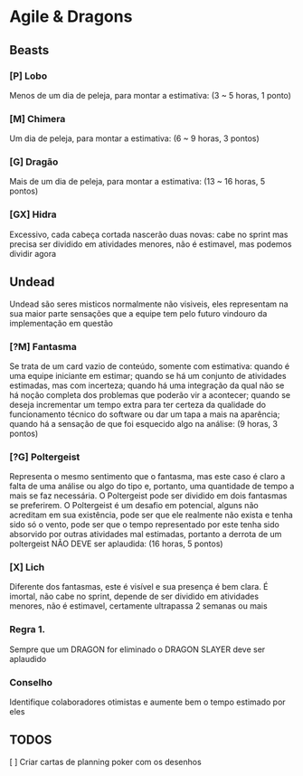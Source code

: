 # Agile & Dragons

## Beasts

### [P] Lobo
Menos de um dia de peleja, para montar a estimativa: (3 ~ 5 horas, 1 ponto)

### [M] Chimera
Um dia de peleja, para montar a estimativa: (6 ~ 9 horas, 3 pontos)

### [G] Dragão
Mais de um dia de peleja, para montar a estimativa: (13 ~ 16 horas, 5 pontos)

### [GX] Hidra
Excessivo, cada cabeça cortada nascerão duas novas: cabe no sprint mas precisa ser dividido em atividades menores, não é estimavel, mas podemos dividir agora

## Undead
Undead são seres misticos normalmente não visiveis, eles representam na sua maior parte sensações que a equipe tem pelo futuro vindouro da implementação em questão

### [?M] Fantasma
Se trata de um card vazio de conteúdo, somente com estimativa: quando é uma equipe iniciante em estimar; quando se há um conjunto de atividades estimadas, mas com incerteza; quando há uma integração da qual não se há noção completa dos problemas que poderão vir a acontecer; quando se deseja incrementar um tempo extra para ter certeza da qualidade do funcionamento técnico do software ou dar um tapa a mais na aparência; quando há a sensação de que foi esquecido algo na análise: (9 horas, 3 pontos)

### [?G] Poltergeist
Representa o mesmo sentimento que o fantasma, mas este caso é claro a falta de uma análise ou algo do tipo e, portanto, uma quantidade de tempo a mais se faz necessária. O Poltergeist pode ser dividido em dois fantasmas se preferirem. O Poltergeist é um desafio em potencial, alguns não acreditam em sua existência, pode ser que ele realmente não exista e tenha sido só o vento, pode ser que o tempo representado por este tenha sido absorvido por outras atividades mal estimadas, portanto a derrota de um poltergeist NÃO DEVE ser aplaudida: (16 horas, 5 pontos)

### [X]  Lich
Diferente dos fantasmas, este é visível e sua presença é bem clara.
É imortal, não cabe no sprint, depende de ser dividido em atividades menores, não é estimavel, certamente ultrapassa 2 semanas ou mais

### Regra 1.
Sempre que um DRAGON for eliminado o DRAGON SLAYER deve ser aplaudido

### Conselho
Identifique colaboradores otimistas e aumente bem o tempo estimado por eles

## TODOS
[ ] Criar cartas de planning poker com os desenhos
